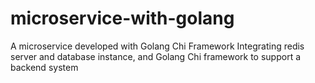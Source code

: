 # microservice-with-golang
 A microservice developed with Golang Chi Framework
Integrating redis server and database instance, and Golang Chi framework to support a backend system 